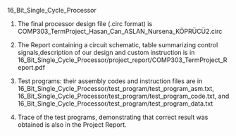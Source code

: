 16_Bit_Single_Cycle_Processor

1. The final processor design file (.circ format) is 
COMP303_TermProject_Hasan_Can_ASLAN_Nursena_KÖPRÜCÜ2.circ

2. The Report containing a circuit schematic, table summarizing control 
signals,description of our design and custom instruction is in
16_Bit_Single_Cycle_Processor/project_report/COMP303_TermProject_Report.pdf

3. Test programs: their assembly codes and instruction files are in
16_Bit_Single_Cycle_Processor/test_program/test_program_asm.txt,
16_Bit_Single_Cycle_Processor/test_program/test_program_code.txt, and
16_Bit_Single_Cycle_Processor/test_program/test_program_data.txt

4. Trace of the test programs, demonstrating that correct result was 
obtained is also in the Project Report.
